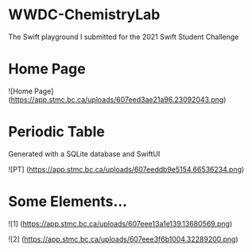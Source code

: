 # WWDC-ChemistryLab
The Swift playground I submitted for the 2021 Swift Student Challenge

# Home Page
![Home Page] 
(https://app.stmc.bc.ca/uploads/607eed3ae21a96.23092043.png)

# Periodic Table
Generated with a SQLite database and SwiftUI

![PT] 
(https://app.stmc.bc.ca/uploads/607eeddb9e5154.66536234.png)

# Some Elements...
![1] 
(https://app.stmc.bc.ca/uploads/607eee13a1e139.13680569.png)

![2] 
(https://app.stmc.bc.ca/uploads/607eee3f6b1004.32289200.png)
